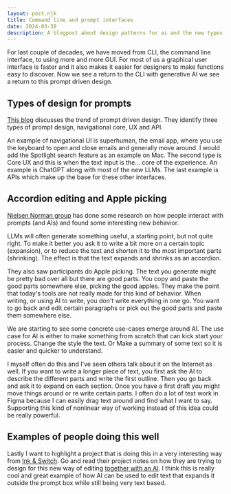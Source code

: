 ```yaml
---
layout: post.njk
title: Command line and prompt interfaces
date: 2024-03-30
description: A blogpost about design patterns for ai and the new types of interactions that are needed and enjoyed
---
```


For last couple of decades, we have moved from CLI, the command line interface, to using more and more GUI. For most of us a graphical user interface is faster and it also makes it easier for designers to make functions easy to discover. Now we see a return to the CLI with generative AI we see a return to this prompt driven design.

## Types of design for prompts

[This blog](https://www.felicis.com/news/prompt-driven-design) discusses the trend of prompt driven design. They identify three types of prompt design, navigational core, UX and API.

An example of navigational UI is superhuman, the email app, where you use the keyboard to open and close emails and generally move around. I would add the Spotlight search feature as an example on Mac. The second type is Core UX and this is when the text input is the… core of the experience. An example is ChatGPT along with most of the new LLMs. The last example is APIs which make up the base for these other interfaces.

## Accordion editing and Apple picking

[Nielsen Norman group](https://www.nngroup.com/articles/accordion-editing-apple-picking/) has done some research on how people interact with prompts (and AIs) and found some interesting new behavior.

LLMs will often generate something useful, a starting point, but not quite right. To make it better you ask it to write a bit more on a certain topic (expansion), or to reduce the text and shorten it to the most important parts (shrinking). The effect is that the text expands and shrinks as an accordion.

They also saw participants do Apple picking. The text you generate might be pretty bad over all but there are good parts. You copy and paste the good parts somewhere else, picking the good apples. They make the point that today's tools are not really made for this kind of behavior. When writing, or using AI to write, you don't write everything in one go. You want to go back and edit certain paragraphs or pick out the good parts and paste them somewhere else.

We are starting to see some concrete use-cases emerge around AI. The use case for AI is either to make something from scratch that can kick start your process. Change the style the text. Or Make a summary of some text so it is easier and quicker to understand.

I myself often do this and I've seen others talk about it on the Internet as well. If you want to write a longer piece of text, you first ask the AI to describe the different parts and write the first outline. Then you go back and ask it to expand on each section. Once you have a first draft you might move things around or re write certain parts. I often do a lot of text work in Figma because I can easily drag text around and find what I want to say. Supporting this kind of nonlinear way of working instead of this idea could be really powerful.

## Examples of people doing this well

Lastly I want to highlight a project that is doing this in a very interesting way from [Ink & Switch](https://www.inkandswitch.com/). Go and read their project notes on how they are trying to design for this new way of editing [together with an AI](https://www.inkandswitch.com/patchwork/notebook/07/). I think this is really cool and great example of how AI can be used to edit text that expands it outside the prompt box while still being very text based.

